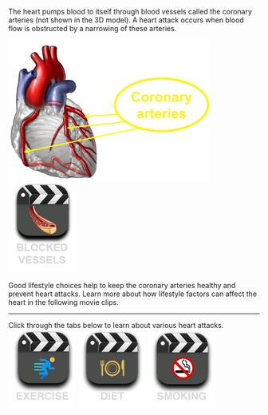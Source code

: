 The heart pumps blood to itself through blood vessels called the coronary arteries (not shown in the 3D model). A heart attack occurs when blood flow is obstructed by a narrowing of these arteries.

<div class="topic-img-big">

<img src="img/coronary_heart.png" width="80%" height="auto"/>
<span class="md-video md-mt" data-play="video">
  <img id="blocked" src="img/blockage.png" class="video-icon-tall"/>
</span>
</div>

<div style="margin-top: 1em; margin-bottom:1em">
Good lifestyle choices help to keep the coronary arteries healthy and prevent heart attacks. Learn more about how lifestyle factors can affect the heart in the following movie clips.
</div>

---

<span class="md-notice"> 
Click through the tabs below to learn about various heart attacks.
</span>

<div class="topic-img">
<span class="md-video" data-play="video">
  <img id="exercise" src="img/exercise.png" class="video-icon"/>
</span>
<span class="md-video" data-play="video">
  <img id="diet" src="img/diet.png" class="video-icon"/>
</span>
<span class="md-video" data-play="video">
  <img id="smoking" src="img/smoking.png" class="video-icon"/>
</span>
</div>
